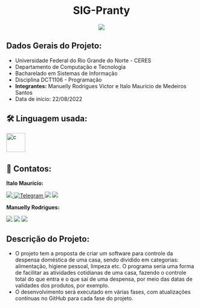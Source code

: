 
<h1 align="center"> SIG-Pranty </h1>

<p align="center">
<img src="http://img.shields.io/static/v1?label=STATUS&message=EM%20DESENVOLVIMENTO&color=GREEN&style=for-the-badge"/>
</p>

## Dados Gerais do Projeto:

* Universidade Federal do Rio Grande do Norte - CERES
* Departamento de Computação e Tecnologia
* Bacharelado em Sistemas de Informação
* Disciplina DCT1106 - Programação
* **Integrantes:** Manuelly Rodrigues Victor e Italo Mauricio de Medeiros Santos
* Data de início: 22/08/2022



## :hammer_and_wrench: Linguagem usada:   
<img src="https://cdn.jsdelivr.net/gh/devicons/devicon/icons/c/c-plain.svg" title="c" alt="c" width="50" height="50"/>&nbsp; 

## :calling: Contatos:
**Italo Maurício:**

[<img src = "https://img.shields.io/badge/instagram-%23E4405F.svg?&style=for-the-badge&logo=instagram&logoColor=white">](https://www.instagram.com/italomauricio1/)<a id="telegram" href="https://t.me/italomauricio1" target="_blank"> ![Telegram](https://img.shields.io/static/v1?style=for-the-badge&message=Telegram&color=26A5E4&logo=Telegram&logoColor=FFFFFF&label=) </a>[<img src="https://img.shields.io/badge/linkedin-%230077B5.svg?&style=for-the-badge&logo=linkedin&logoColor=white" />](https://www.linkedin.com/in/italo-mauricio-26b76b15a/) <a href = "mailto:italomauricio98@gmail.com"><img src="https://img.shields.io/badge/Gmail-D14836?style=for-the-badge&logo=gmail&logoColor=white" target="_blank"></a>

**Manuelly Rodrigues:**

[<img src = "https://img.shields.io/badge/instagram-%23E4405F.svg?&style=for-the-badge&logo=instagram&logoColor=white">](https://www.instagram.com/manuelly___/) [<img src="https://img.shields.io/badge/linkedin-%230077B5.svg?&style=for-the-badge&logo=linkedin&logoColor=white" />](https://www.linkedin.com/in/imanuelly-rodrigues-5037b6239/) <a href = "mailto:manuellyvictor2000@gmail.com"><img src="https://img.shields.io/badge/Gmail-D14836?style=for-the-badge&logo=gmail&logoColor=white" target="_blank"></a>


## Descrição do Projeto:
* O projeto tem a proposta de criar um software para controle da despensa doméstica de uma casa, sendo dividido em categorias: alimentação, higiene pessoal, limpeza etc. O programa seria uma forma de facilitar as atividades cotidianas de uma casa, fazendo o controle total do que entra e o que sai de uma despensa, por meio das datas de validades dos produtos, por exemplo.
* O desenvolvimento será executado em várias fases, com atualizações contínuas no GitHub para cada fase do projeto.  





